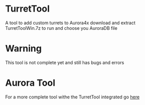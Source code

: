 # TurretTool
A tool to add custom turrets to Aurora4x
download and extract TurretToolWin.7z to run and choose you AuroraDB file

# Warning
This tool is not complete yet and still has bugs and errors

# Aurora Tool
For a more complete tool withe the TurretTool integrated go [here](https://gitlab.com/KevinHonka/aurora_tools)
